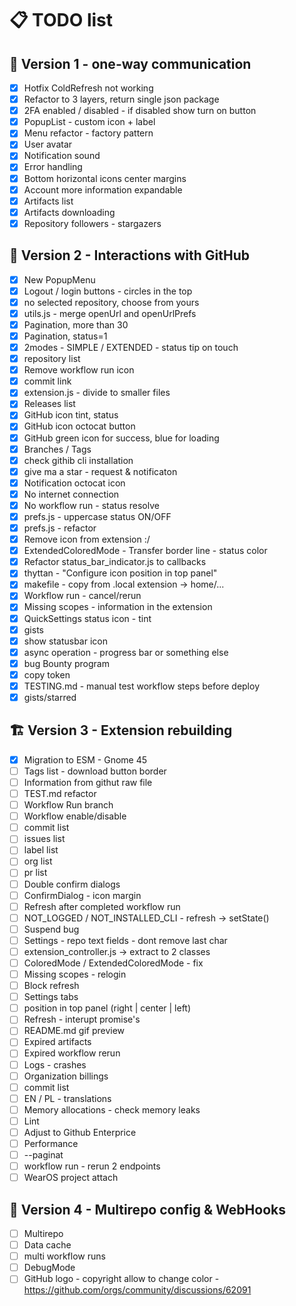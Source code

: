# 📋 TODO list

## 🚀 Version 1 - one-way communication

- [x] Hotfix ColdRefresh not working
- [x] Refactor to 3 layers, return single json package
- [x] 2FA enabled / disabled - if disabled show turn on button
- [x] PopupList - custom icon + label
- [x] Menu refactor - factory pattern
- [x] User avatar
- [x] Notification sound
- [x] Error handling
- [x] Bottom horizontal icons center margins
- [x] Account more information expandable
- [x] Artifacts list
- [x] Artifacts downloading
- [x] Repository followers - stargazers

## 🌟 Version 2 - Interactions with GitHub
- [x] New PopupMenu
- [x] Logout / login buttons - circles in the top
- [x] no selected repository, choose from yours
- [x] utils.js - merge openUrl and openUrlPrefs
- [x] Pagination, more than 30
- [x] Pagination, status=1
- [x] 2modes - SIMPLE / EXTENDED - status tip on touch
- [x] repository list
- [x] Remove workflow run icon
- [x] commit link
- [x] extension.js - divide to smaller files
- [x] Releases list
- [x] GitHub icon tint, status
- [x] GitHub icon octocat button
- [x] GitHub green icon for success, blue for loading
- [x] Branches / Tags
- [x] check githib cli installation
- [x] give ma a star - request & notificaton
- [x] Notification octocat icon
- [x] No internet connection
- [x] No workflow run - status resolve
- [x] prefs.js - uppercase status ON/OFF
- [x] prefs.js - refactor
- [x] Remove icon from extension :/
- [x] ExtendedColoredMode - Transfer border line - status color
- [x] Refactor status_bar_indicator.js to callbacks
- [x] thyttan - "Configure icon position in top panel"
- [x] makefile - copy from .local extension -> home/...
- [x] Workflow run - cancel/rerun
- [x] Missing scopes - information in the extension
- [x] QuickSettings status icon - tint
- [x] gists
- [x] show statusbar icon
- [x] async operation - progress bar or something else
- [x] bug Bounty program
- [x] copy token
- [x] TESTING.md - manual test workflow steps before deploy
- [x] gists/starred

## 🏗️ Version 3 - Extension rebuilding
- [x] Migration to ESM - Gnome 45
- [ ] Tags list - download button border
- [ ] Information from githut raw file
- [ ] TEST.md refactor
- [ ] Workflow Run branch
- [ ] Workflow enable/disable
- [ ] commit list
- [ ] issues list
- [ ] label list
- [ ] org list
- [ ] pr list
- [ ] Double confirm dialogs
- [ ] ConfirmDialog - icon margin
- [ ] Refresh after completed workflow run
- [ ] NOT_LOGGED / NOT_INSTALLED_CLI - refresh -> setState()
- [ ] Suspend bug
- [ ] Settings - repo text fields - dont remove last char
- [ ] extension_controller.js -> extract to 2 classes
- [ ] ColoredMode / ExtendedColoredMode - fix
- [ ] Missing scopes - relogin
- [ ] Block refresh
- [ ] Settings tabs
- [ ] position in top panel (right | center | left)
- [ ] Refresh - interupt promise's
- [ ] README.md gif preview
- [ ] Expired artifacts
- [ ] Expired workflow rerun
- [ ] Logs - crashes
- [ ] Organization billings
- [ ] commit list
- [ ] EN / PL - translations
- [ ] Memory allocations - check memory leaks
- [ ] Lint
- [ ] Adjust to Github Enterprice
- [ ] Performance
- [ ] --paginat
- [ ] workflow run - rerun 2 endpoints
- [ ] WearOS project attach

## 🎯 Version 4 - Multirepo config & WebHooks
- [ ] Multirepo
- [ ] Data cache
- [ ] multi workflow runs
- [ ] DebugMode
- [ ] GitHub logo - copyright allow to change color - https://github.com/orgs/community/discussions/62091
